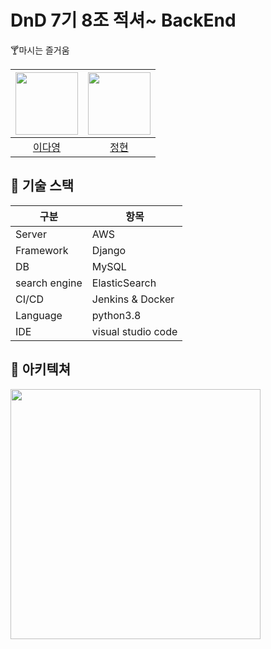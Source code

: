 # DnD 7기 8조 적셔~ BackEnd
🍸마시는 즐거움   

| [<img src="https://github.com/youngDaLee.png" width="100">](https://github.com/youngDaLee) | [<img src="https://github.com/dvlops87.png" width="100">](https://github.com/dvlops87) |
| :--------: | :--------: |
| [이다영](https://github.com/youngDaLee) | [정현](https://github.com/dvlops87) |


## 🍹 기술 스택
|구분|항목|
|---|---|
|Server|AWS|
|Framework|Django|
|DB|MySQL|
|search engine|ElasticSearch|
|CI/CD|Jenkins & Docker|
|Language|python3.8|
|IDE|visual studio code|

## 🥃 아키텍쳐
<img width="400" src="https://user-images.githubusercontent.com/64643665/179388018-c254d7cc-629b-40dd-bcc9-e909a8605f30.png">